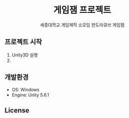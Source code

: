 <h1 align=center>게임잼 프로젝트</h1>
<p align=center>세종대학교 게임제작 소모임 판도라큐브 게임잼</p>

프로젝트 시작
--
1. Unity3D 실행
2. 

개발환경
--
- OS: Windows
- Engine: Unity 5.6.1

License
--
```

```